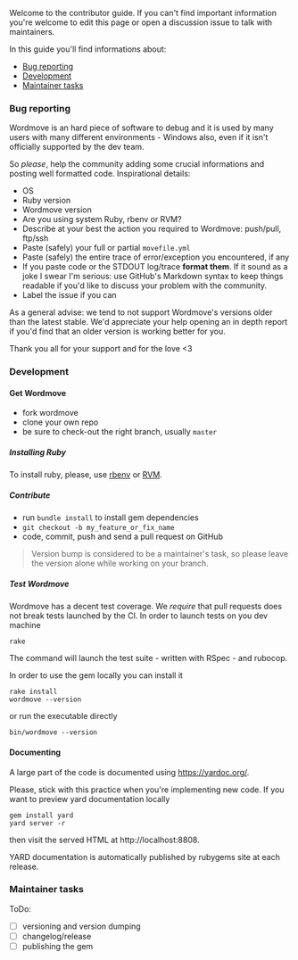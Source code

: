 Welcome to the contributor guide. If you can't find important information you're welcome
to edit this page or open a discussion issue to talk with maintainers.

In this guide you'll find informations about:
* [Bug reporting](#bug-reporting)
* [Development](#development)
* [Maintainer tasks](#maintainer-tasks)

### Bug reporting

Wordmove is an hard piece of software to debug and it is used by many users with many
different environments - Windows also, even if it isn't officially supported by the dev team.

So *please*, help the community adding some crucial informations and posting well
formatted code. Inspirational details:

* OS
* Ruby version
* Wordmove version
* Are you using system Ruby, rbenv or RVM?
* Describe at your best the action you required to Wordmove: push/pull, ftp/ssh
* Paste (safely) your full or partial `movefile.yml`
* Paste (safely) the entire trace of error/exception you encountered, if any
* If you paste code or the STDOUT log/trace **format them**. If it sound as a joke I swear I'm serious:
use GitHub's Markdown syntax to keep things readable if you'd like to discuss your problem with the community.
* Label the issue if you can

As a general advise: we tend to not support Wordmove's versions older than the latest stable.
We'd appreciate your help opening an in depth report if you'd find that an older version is working
better for you.

Thank you all for your support and for the love <3

### Development

#### Get Wordmove

* fork wordmove
* clone your own repo
* be sure to check-out the right branch, usually `master`

##### Installing Ruby

To install ruby, please, use [rbenv](https://github.com/rbenv/rbenv) or [RVM](https://rvm.io).

##### Contribute

* run `bundle install` to install gem dependencies
* `git checkout -b my_feature_or_fix_name`
* code, commit, push and send a pull request on GitHub

> Version bump is considered to be a maintainer's task, so please leave the version
alone while working on your branch.


##### Test Wordmove

Wordmove has a decent test coverage. We _require_ that pull requests does not break tests launched by the CI.
In order to launch tests on you dev machine

```fish
rake
```

The command will launch the test suite - written with RSpec - and rubocop.

In order to use the gem locally you can install it

```fish
rake install
wordmove --version
```

or run the executable directly

```fish
bin/wordmove --version
```

#### Documenting

A large part of the code is documented using https://yardoc.org/.

Please, stick with this practice when you're implementing new code. If you want to preview yard
documentation locally

```
gem install yard
yard server -r
```

then visit the served HTML at http://localhost:8808.

YARD documentation is automatically published by rubygems site at each release.

### Maintainer tasks

ToDo:

* [ ] versioning and version dumping
* [ ] changelog/release
* [ ] publishing the gem
